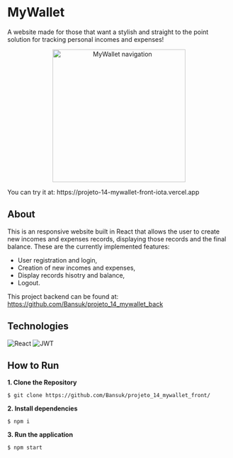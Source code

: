 # MyWallet

A website made for those that want a stylish and straight to the point solution for tracking personal incomes and expenses!

<p align="center">
  <img width="300" src="https://user-images.githubusercontent.com/8432908/151375863-ec2d5eeb-dce6-4029-be5f-9cc7d3657320.gif" alt="MyWallet navigation">
</p>
You can try it at: https://projeto-14-mywallet-front-iota.vercel.app


## About

This is an responsive website built in React that allows the user to create new incomes and expenses records, displaying those records and the final balance. These are the currently implemented features:

- User registration and login,
- Creation of new incomes and expenses,
- Display records hisotry and balance,
- Logout.

This project backend can be found at: https://github.com/Bansuk/projeto_14_mywallet_back

## Technologies

![React](https://img.shields.io/badge/React-20232A?style=for-the-badge&logo=react&logoColor=61DAFB)
![JWT](https://img.shields.io/badge/JWT-000000?style=for-the-badge&logo=JSON%20web%20tokens&logoColor=white)

## How to Run

**1. Clone the Repository**

```
$ git clone https://github.com/Bansuk/projeto_14_mywallet_front/
```


**2. Install dependencies**


```
$ npm i
```


**3. Run the application**


```
$ npm start
```
